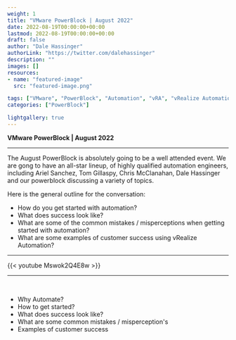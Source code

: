 ```yaml
---
weight: 1
title: "VMware PowerBlock | August 2022"
date: 2022-08-19T00:00:00+00:00
lastmod: 2022-08-19T00:00:00+00:00
draft: false
author: "Dale Hassinger"
authorLink: "https://twitter.com/dalehassinger"
description: ""
images: []
resources:
- name: "featured-image"
  src: "featured-image.png"

tags: ["VMware", "PowerBlock", "Automation", "vRA", "vRealize Automation"]
categories: ["PowerBlock"]

lightgallery: true
---
```


**VMware PowerBlock | August 2022**

---

<!--more-->

The August PowerBlock is absolutely going to be a well attended event. We are gong to have an all-star lineup, of highly qualified automation engineers, including Ariel Sanchez, Tom Gillaspy, Chris McClanahan, Dale Hassinger and our powerblock discussing a variety of topics.
 
Here is the general outline for the conversation:

* How do you get started with automation?
* What does success look like?
* What are some of the common mistakes / misperceptions when getting started with automation?
* What are some examples of customer success using vRealize Automation?

---

{{< youtube Mswok2Q4E8w >}}  

---

<div>
  <br>
</div>

* Why Automate?
* How to get started?
* What does success look like?
* What are some common mistakes / misperception's
* Examples of customer success
